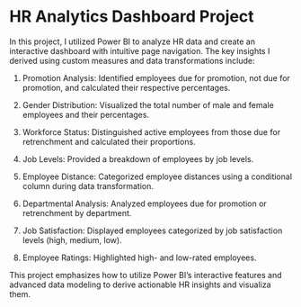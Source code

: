 # HR Analytics Dashboard Project
In this project, I utilized Power BI to analyze HR data and create an interactive dashboard with intuitive page navigation. The key insights I derived using custom measures and data transformations include:

1. Promotion Analysis: Identified employees due for promotion, not due for promotion, and calculated their respective percentages.

2. Gender Distribution: Visualized the total number of male and female employees and their percentages.

3. Workforce Status: Distinguished active employees from those due for retrenchment and calculated their proportions.

4. Job Levels: Provided a breakdown of employees by job levels.

5. Employee Distance: Categorized employee distances using a conditional column during data transformation.

6. Departmental Analysis: Analyzed employees due for promotion or retrenchment by department.

7. Job Satisfaction: Displayed employees categorized by job satisfaction levels (high, medium, low).

8. Employee Ratings: Highlighted high- and low-rated employees.

This project emphasizes how to utilize Power BI’s interactive features and advanced data modeling to derive actionable HR insights and visualiza them.